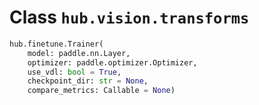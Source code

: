 # Class `hub.vision.transforms`

```python
hub.finetune.Trainer(
    model: paddle.nn.Layer,
    optimizer: paddle.optimizer.Optimizer,
    use_vdl: bool = True,
    checkpoint_dir: str = None,
    compare_metrics: Callable = None)
```
